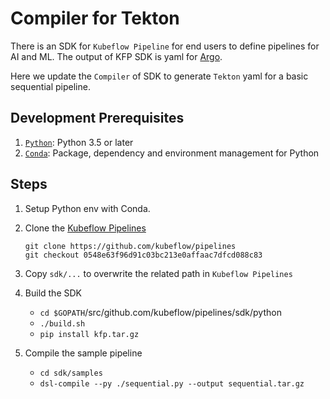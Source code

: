# Compiler for Tekton

There is an SDK for `Kubeflow Pipeline` for end users to define pipelines for AI and ML. The output of KFP SDK is yaml for [Argo](https://github.com/argoproj/argo).

Here we update the `Compiler` of SDK to generate `Tekton` yaml for a basic sequential pipeline. 

## Development Prerequisites
1. [`Python`](https://www.python.org/downloads/): Python 3.5 or later  
2. [`Conda`](https://docs.conda.io/en/latest/): Package, dependency and environment management for Python


## Steps

1. Setup Python env with Conda.

2. Clone the [Kubeflow Pipelines](https://github.com/kubeflow/pipelines)  

    `git clone https://github.com/kubeflow/pipelines`  
    `git checkout 0548e63f96d91c03bc213e0affaac7dfcd088c83`  

3. Copy `sdk/...` to overwrite the related path in `Kubeflow Pipelines`

4. Build the SDK

    - `cd $GOPATH`/src/github.com/kubeflow/pipelines/sdk/python  
    - `./build.sh`  
    - `pip install kfp.tar.gz`  

5. Compile the sample pipeline

    - `cd sdk/samples`  
    - `dsl-compile --py ./sequential.py --output sequential.tar.gz`







